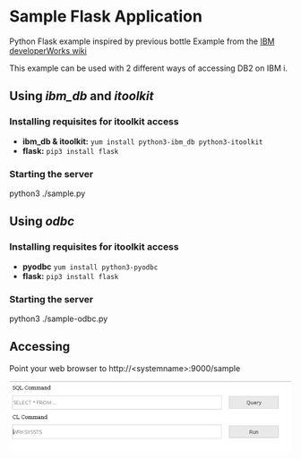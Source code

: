 # Sample Flask Application 
Python Flask example inspired by previous bottle Example from the [IBM developerWorks wiki](https://www.ibm.com/developerworks/community/wikis/home?lang=en#!/wiki/IBM%20i%20Technology%20Updates/page/Sample%20web%20application%20with%20Python)

This example can be used with 2 different ways of accessing DB2 on IBM i.

##  Using *ibm_db* and *itoolkit*

### Installing requisites for itoolkit access
 - **ibm_db & itoolkit:** `yum install python3-ibm_db python3-itoolkit`
 - **flask:** `pip3 install flask`

### Starting the server 
python3 ./sample.py

##  Using *odbc*

### Installing requisites for itoolkit access
 - **pyodbc** `yum install python3-pyodbc`
 - **flask:** `pip3 install flask`

### Starting the server 
python3 ./sample-odbc.py

## Accessing 
Point your web browser to http://&lt;systemname&gt;:9000/sample

![screen shot](./screenshot.png?raw=true)
